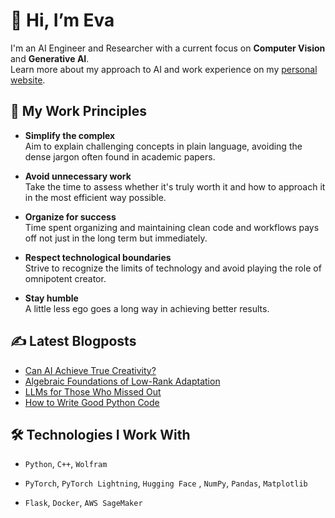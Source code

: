 # 👋 Hi, I’m Eva

I'm an AI Engineer and Researcher with a current focus on **Computer Vision** and **Generative AI**. \
Learn more about my approach to AI and work experience on my [personal website](https://xmarva.github.io). 

## 🧠 My Work Principles

- **Simplify the complex**  
  Aim to explain challenging concepts in plain language, avoiding the dense jargon often found in academic papers.  

- **Avoid unnecessary work**  
  Take the time to assess whether it's truly worth it and how to approach it in the most efficient way possible.  

- **Organize for success**  
  Time spent organizing and maintaining clean code and workflows pays off not just in the long term but immediately.  

- **Respect technological boundaries**  
  Strive to recognize the limits of technology and avoid playing the role of omnipotent creator.  

- **Stay humble**  
  A little less ego goes a long way in achieving better results.  


## ✍️ Latest Blogposts
<!-- BLOG-POST-LIST:START -->
- [Can AI Achieve True Creativity?](https://xmarva.github.io/blog/2025/creative-ai/)
- [Algebraic Foundations of Low-Rank Adaptation](https://xmarva.github.io/blog/2024/lora-algorithm-for-llms/)
- [LLMs for Those Who Missed Out](https://xmarva.github.io/blog/2024/llms-for-those-who-missed-out/)
- [How to Write Good Python Code](https://xmarva.github.io/blog/2023/python-code/)
<!-- BLOG-POST-LIST:END -->


## 🛠️ Technologies I Work With  

- `Python`, `C++`, `Wolfram`  

- `PyTorch`, `PyTorch Lightning`, `Hugging Face` , `NumPy`, `Pandas`, `Matplotlib`  

- `Flask`, `Docker`, `AWS SageMaker`
